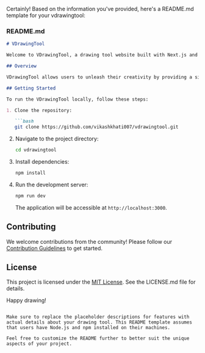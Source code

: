 Certainly! Based on the information you've provided, here's a README.md template for your vdrawingtool:

### README.md

```markdown
# VDrawingTool

Welcome to VDrawingTool, a drawing tool website built with Next.js and Tailwind CSS.

## Overview

VDrawingTool allows users to unleash their creativity by providing a simple yet powerful platform for digital drawing. The combination of Next.js and Tailwind CSS ensures a smooth and responsive experience.

## Getting Started

To run the VDrawingTool locally, follow these steps:

1. Clone the repository:

   ```bash
   git clone https://github.com/vikashkhati007/vdrawingtool.git
   ```

2. Navigate to the project directory:

   ```bash
   cd vdrawingtool
   ```

3. Install dependencies:

   ```bash
   npm install
   ```

4. Run the development server:

   ```bash
   npm run dev
   ```

   The application will be accessible at `http://localhost:3000`.

## Contributing

We welcome contributions from the community! Please follow our [Contribution Guidelines](https://github.com/vikashkhati007/vdrawingtool/blob/master/CONTRIBUTING.md) to get started.

## License

This project is licensed under the [MIT License](https://github.com/vikashkhati007/vdrawingtool/blob/master/LICENSE.md). See the LICENSE.md file for details.

Happy drawing!
```

Make sure to replace the placeholder descriptions for features with actual details about your drawing tool. This README template assumes that users have Node.js and npm installed on their machines.

Feel free to customize the README further to better suit the unique aspects of your project.
